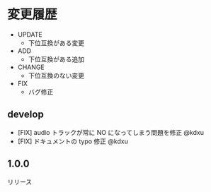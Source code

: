 # 変更履歴

- UPDATE
    - 下位互換がある変更
- ADD
    - 下位互換がある追加
- CHANGE
    - 下位互換のない変更
- FIX
    - バグ修正

## develop

- [FIX] audio トラックが常に NO になってしまう問題を修正 @kdxu
- [FIX] ドキュメントの typo 修正 @kdxu

## 1.0.0

リリース
